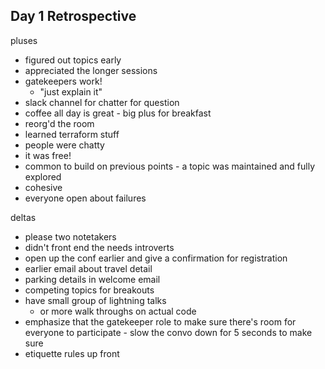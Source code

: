 Day 1 Retrospective
---
pluses
  * figured out topics early
  * appreciated the longer sessions
  * gatekeepers work!
    * "just explain it"
  * slack channel for chatter for question
  * coffee all day is great - big plus for breakfast
  * reorg'd the room
  * learned terraform stuff
  * people were chatty
  * it was free!
  * common to build on previous points - a topic was maintained and fully explored
  * cohesive
  * everyone open about failures

deltas
  * please two notetakers
  * didn't front end the needs introverts
  * open up the conf earlier and give a confirmation for registration
  * earlier email about travel detail
  * parking details in welcome email
  * competing topics for breakouts
  * have small group of lightning talks
    * or more walk throughs on actual code
  * emphasize that the gatekeeper role to make sure there's room for everyone to participate - slow the convo down for 5 seconds to make sure
  * etiquette rules up front
